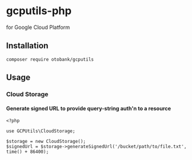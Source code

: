 gcputils-php
============

for Google Cloud Platform


Installation
------------

```
composer require otobank/gcputils
```


Usage
-----

### Cloud Storage

#### Generate signed URL to provide query-string auth'n to a resource

```
<?php

use GCPUtils\CloudStorage;

$storage = new CloudStorage();
$signedUrl = $storage->generateSignedUrl('/bucket/path/to/file.txt', time() + 86400);
```

